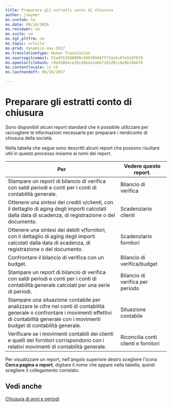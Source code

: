 ```yaml
---
title: Preparare gli estratti conto di chiusura
author: jswymer
ms.custom: na
ms.date: 09/16/2016
ms.reviewer: na
ms.suite: na
ms.tgt_pltfrm: na
ms.topic: article
ms-prod: dynamics-nav-2017
ms.translationtype: Human Translation
ms.sourcegitcommit: 51adfb3588099c496f0946ff71da5c6fe518f070
ms.openlocfilehash: c9e938b4ce2b136b4a2abb72d1d9cc8a9b78bbf8
ms.contentlocale: it-ch
ms.lasthandoff: 06/26/2017

---
```

# <a name="prepare-closing-statements"></a>Preparare gli estratti conto di chiusura
Sono disponibili alcuni report standard che è possibile utilizzare per raccogliere le informazioni necessarie per preparare i rendiconto di chiusura della società.

Nella tabella che segue sono descritti alcuni report che possono risultare utili in questo processo insieme ai nomi dei report.


|Per     |Vedere questo report.       |
|-------|----------------------|
|Stampare un report di bilancio di verifica con saldi periodi e conti per i conti di contabilità generale.|Bilancio di verifica|
|Ottenere una sintesi dei crediti v/clienti, con il dettaglio di aging degli importi calcolati dalla data di scadenza, di registrazione o del documento.|Scadenziario clienti|
|Ottenere una sintesi dei debiti v/fornitori, con il dettaglio di aging degli importi calcolati dalla data di scadenza, di registrazione o del documento.|Scadenziario fornitori|
|Confrontare il bilancio di verifica con un budget.|Bilancio di verifica/budget|
|Stampare un report di bilancio di verifica con saldi periodi e conti per i conti di contabilità generale calcolati per una serie di periodi.|Bilancio di verifica per periodo|
|Stampare una situazione contabile per analizzare le cifre nei conti di contabilità generale o confrontare i movimenti effettivi di contabilità generale con i movimenti budget di contabilità generale.|Situazione contabile|
|Verificare se i movimenti contabili dei clienti e quelli dei fornitori corrispondono con i relativi movimenti di contabilità generale.|Riconcilia conti clienti e fornitori|
Per visualizzare un report, nell'angolo superiore destro scegliere l'icona **Cerca pagina o report**, digitare il nome che appare nella tabella, quindi scegliere il collegamento correlato.
## <a name="see-also"></a>Vedi anche
[Chiusura di anni e periodi](year-close-years-periods.md)

